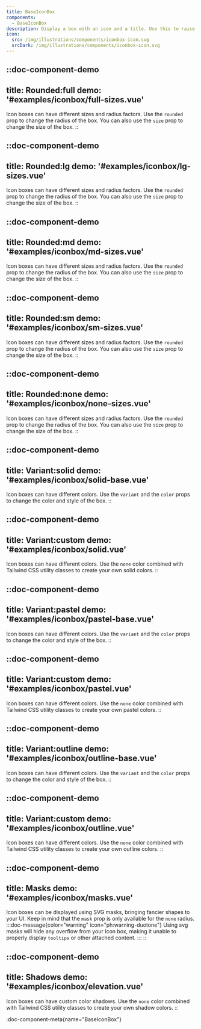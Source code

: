 ```yaml
---
title: BaseIconBox
components:
  - BaseIconBox
description: Display a box with an icon and a title. Use this to raise attention to a specific feature.
icon:
  src: /img/illustrations/components/iconbox-icon.svg
  srcDark: /img/illustrations/components/iconbox-icon.svg
---
```


::doc-component-demo
---
title: Rounded:full
demo: '#examples/iconbox/full-sizes.vue'
---
Icon boxes can have different sizes and radius factors. Use the `rounded` prop to change the radius of the box. You can also use the `size` prop to change the size of the box.
::

::doc-component-demo
---
title: Rounded:lg
demo: '#examples/iconbox/lg-sizes.vue'
---
Icon boxes can have different sizes and radius factors. Use the `rounded` prop to change the radius of the box. You can also use the `size` prop to change the size of the box.
::

::doc-component-demo
---
title: Rounded:md
demo: '#examples/iconbox/md-sizes.vue'
---
Icon boxes can have different sizes and radius factors. Use the `rounded` prop to change the radius of the box. You can also use the `size` prop to change the size of the box.
::

::doc-component-demo
---
title: Rounded:sm
demo: '#examples/iconbox/sm-sizes.vue'
---
Icon boxes can have different sizes and radius factors. Use the `rounded` prop to change the radius of the box. You can also use the `size` prop to change the size of the box.
::

::doc-component-demo
---
title: Rounded:none
demo: '#examples/iconbox/none-sizes.vue'
---
Icon boxes can have different sizes and radius factors. Use the `rounded` prop to change the radius of the box. You can also use the `size` prop to change the size of the box.
::

::doc-component-demo
---
title: Variant:solid
demo: '#examples/iconbox/solid-base.vue'
---
Icon boxes can have different colors. Use the `variant` and the `color` props to change the color and style of the box.
::

::doc-component-demo
---
title: Variant:custom
demo: '#examples/iconbox/solid.vue'
---
Icon boxes can have different colors. Use the `none` color combined with Tailwind CSS utility classes to create your own solid colors.
::

::doc-component-demo
---
title: Variant:pastel
demo: '#examples/iconbox/pastel-base.vue'
---
Icon boxes can have different colors. Use the `variant` and the `color` props to change the color and style of the box.
::

::doc-component-demo
---
title: Variant:custom
demo: '#examples/iconbox/pastel.vue'
---
Icon boxes can have different colors. Use the `none` color combined with Tailwind CSS utility classes to create your own pastel colors.
::

::doc-component-demo
---
title: Variant:outline
demo: '#examples/iconbox/outline-base.vue'
---
Icon boxes can have different colors. Use the `variant` and the `color` props to change the color and style of the box.
::

::doc-component-demo
---
title: Variant:custom
demo: '#examples/iconbox/outline.vue'
---
Icon boxes can have different colors. Use the `none` color combined with Tailwind CSS utility classes to create your own outline colors.
::

::doc-component-demo
---
title: Masks
demo: '#examples/iconbox/masks.vue'
---
Icon boxes can be displayed using SVG masks, bringing fancier shapes to your UI. Keep in mind that the `mask` prop is only available for the `none` radius.
:::doc-message{color="warning" icon="ph:warning-duotone"}
Using svg masks will hide any overflow from your Icon box, making it unable to properly display `tooltips` or other attached content.
:::
::

::doc-component-demo
---
title: Shadows
demo: '#examples/iconbox/elevation.vue'
---
Icon boxes can have custom color shadows. Use the `none` color combined with Tailwind CSS utility classes to create your own shadow colors.
::

:doc-component-meta{name="BaseIconBox"}